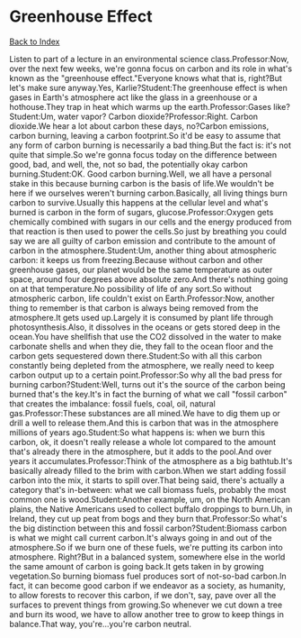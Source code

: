 # Greenhouse Effect
[Back to Index](https://github.com/windows10010/tpoExtractor/blob/master/README.md)

Listen to part of a lecture in an environmental science class.Professor:Now, over the next few weeks, we're gonna focus on carbon and its role in what's known as the "greenhouse effect."Everyone knows what that is, right?But let's make sure anyway.Yes, Karlie?Student:The greenhouse effect is when gases in Earth's atmosphere act like the glass in a greenhouse or a hothouse.They trap in heat which warms up the earth.Professor:Gases like?Student:Um, water vapor? Carbon dioxide?Professor:Right. Carbon dioxide.We hear a lot about carbon these days, no?Carbon emissions, carbon burning, leaving a carbon footprint.So it'd be easy to assume that any form of carbon burning is necessarily a bad thing.But the fact is: it's not quite that simple.So we're gonna focus today on the difference between good, bad, and well, the, not so bad, the potentially okay carbon burning.Student:OK. Good carbon burning.Well, we all have a personal stake in this because burning carbon is the basis of life.We wouldn't be here if we ourselves weren't burning carbon.Basically, all living things burn carbon to survive.Usually this happens at the cellular level and what's burned is carbon in the form of sugars, glucose.Professor:Oxygen gets chemically combined with sugars in our cells and the energy produced from that reaction is then used to power the cells.So just by breathing you could say we are all guilty of carbon emission and contribute to the amount of carbon in the atmosphere.Student:Um, another thing about atmospheric carbon: it keeps us from freezing.Because without carbon and other greenhouse gases, our planet would be the same temperature as outer space, around four degrees above absolute zero.And there's nothing going on at that temperature.No possibility of life of any sort.So without atmospheric carbon, life couldn't exist on Earth.Professor:Now, another thing to remember is that carbon is always being removed from the atmosphere.It gets used up.Largely it is consumed by plant life through photosynthesis.Also, it dissolves in the oceans or gets stored deep in the ocean.You have shellfish that use the CO2 dissolved in the water to make carbonate shells and when they die, they fall to the ocean floor and the carbon gets sequestered down there.Student:So with all this carbon constantly being depleted from the atmosphere, we really need to keep carbon output up to a certain point.Professor:So why all the bad press for burning carbon?Student:Well, turns out it's the source of the carbon being burned that's the key.It's in fact the burning of what we call "fossil carbon" that creates the imbalance: fossil fuels, coal, oil, natural gas.Professor:These substances are all mined.We have to dig them up or drill a well to release them.And this is carbon that was in the atmosphere millions of years ago.Student:So what happens is: when we burn this carbon, ok, it doesn't really release a whole lot compared to the amount that's already there in the atmosphere, but it adds to the pool.And over years it accumulates.Professor:Think of the atmosphere as a big bathtub.It's basically already filled to the brim with carbon.When we start adding fossil carbon into the mix, it starts to spill over.That being said, there's actually a category that's in-between: what we call biomass fuels, probably the most common one is wood.Student:Another example, um, on the North American plains, the Native Americans used to collect buffalo droppings to burn.Uh, in Ireland, they cut up peat from bogs and they burn that.Professor:So what's the big distinction between this and fossil carbon?Student:Biomass carbon is what we might call current carbon.It's always going in and out of the atmosphere.So if we burn one of these fuels, we're putting its carbon into atmosphere. Right?But in a balanced system, somewhere else in the world the same amount of carbon is going back.It gets taken in by growing vegetation.So burning biomass fuel produces sort of not-so-bad carbon.In fact, it can become good carbon if we endeavor as a society, as humanity, to allow forests to recover this carbon, if we don't, say, pave over all the surfaces to prevent things from growing.So whenever we cut down a tree and burn its wood, we have to allow another tree to grow to keep things in balance.That way, you're...you're carbon neutral.
 